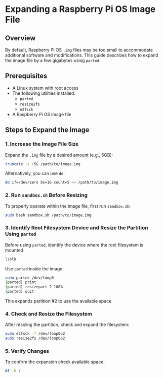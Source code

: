 # Expanding a Raspberry Pi OS Image File

## Overview
By default, Raspberry Pi OS `.img` files may be too small to accommodate additional software and modifications. This guide describes how to expand the image file by a few gigabytes using `parted`.

## Prerequisites
- A Linux system with root access
- The following utilities installed:
  - `parted`
  - `resize2fs`
  - `e2fsck`
- A Raspberry Pi OS image file

## Steps to Expand the Image

### 1. Increase the Image File Size
Expand the `.img` file by a desired amount (e.g., 5GB):

```bash
truncate -s +5G /path/to/image.img
```

Alternatively, you can use `dd`:

```bash
dd if=/dev/zero bs=1G count=5 >> /path/to/image.img
```

### 2. Run `sandbox.sh` Before Resizing
To properly operate within the image file, first run `sandbox.sh`:

```bash
sudo bash sandbox.sh /path/to/image.img
```

### 3. Identify Root Filesystem Device and Resize the Partition Using `parted`
Before using `parted`, identify the device where the root filesystem is mounted:

```bash
lsblk
```

Use `parted` inside the image:

```bash
sudo parted /dev/loop0
(parted) print
(parted) resizepart 2 100%
(parted) quit
```

This expands partition #2 to use the available space.

### 4. Check and Resize the Filesystem
After resizing the partition, check and expand the filesystem:

```bash
sudo e2fsck -f /dev/loop0p2
sudo resize2fs /dev/loop0p2
```

### 5. Verify Changes
To confirm the expansion check available space:

```bash
df -h /
```





